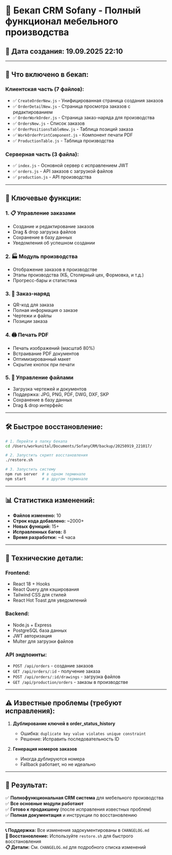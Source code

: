 # 🎯 Бекап CRM Sofany - Полный функционал мебельного производства

## 📅 Дата создания: 19.09.2025 22:10

---

## 🚀 **Что включено в бекап:**

### **Клиентская часть (7 файлов):**
- ✅ `CreateOrderNew.js` - Унифицированная страница создания заказов
- ✅ `OrderDetailNew.js` - Страница просмотра заказов с редактированием
- ✅ `OrderWorkOrder.js` - Страница заказ-наряда для производства
- ✅ `OrdersNew.js` - Список заказов
- ✅ `OrderPositionsTableNew.js` - Таблица позиций заказа
- ✅ `WorkOrderPrintComponent.js` - Компонент печати PDF
- ✅ `ProductionTable.js` - Таблица производства

### **Серверная часть (3 файла):**
- ✅ `index.js` - Основной сервер с исправлением JWT
- ✅ `orders.js` - API заказов с загрузкой файлов
- ✅ `production.js` - API производства

---

## 🎯 **Ключевые функции:**

### **1. 📋 Управление заказами**
- Создание и редактирование заказов
- Drag & drop загрузка файлов
- Сохранение в базу данных
- Уведомления об успешном создании

### **2. 🏭 Модуль производства**
- Отображение заказов в производстве
- Этапы производства (КБ, Столярный цех, Формовка, и т.д.)
- Прогресс-бары и статистика

### **3. 📄 Заказ-наряд**
- QR-код для заказа
- Полная информация о заказе
- Чертежи и файлы
- Позиции заказа

### **4. 🖨️ Печать PDF**
- Печать изображений (масштаб 80%)
- Встраивание PDF документов
- Оптимизированный макет
- Скрытие кнопок при печати

### **5. 📁 Управление файлами**
- Загрузка чертежей и документов
- Поддержка: JPG, PNG, PDF, DWG, DXF, SKP
- Сохранение в базу данных
- Drag & drop интерфейс

---

## 🛠️ **Быстрое восстановление:**

```bash
# 1. Перейти в папку бекапа
cd /Users/workunital/Documents/SofanyCRM/backup/20250919_221017/

# 2. Запустить скрипт восстановления
./restore.sh

# 3. Запустить систему
npm run server  # в одном терминале
npm start       # в другом терминале
```

---

## 📊 **Статистика изменений:**

- **Файлов изменено:** 10
- **Строк кода добавлено:** ~2000+
- **Новых функций:** 15+
- **Исправленных багов:** 8
- **Время разработки:** ~4 часа

---

## 🔧 **Технические детали:**

### **Frontend:**
- React 18 + Hooks
- React Query для кэширования
- Tailwind CSS для стилей
- React Hot Toast для уведомлений

### **Backend:**
- Node.js + Express
- PostgreSQL база данных
- JWT авторизация
- Multer для загрузки файлов

### **API эндпоинты:**
- `POST /api/orders` - создание заказов
- `GET /api/orders/:id` - получение заказа
- `POST /api/orders/:id/drawings` - загрузка файлов
- `GET /api/production/orders` - заказы в производстве

---

## ⚠️ **Известные проблемы (требуют исправления):**

1. **Дублирование ключей в order_status_history**
   - Ошибка: `duplicate key value violates unique constraint`
   - Решение: Исправить последовательность ID

2. **Генерация номеров заказов**
   - Иногда дублируются номера
   - Fallback работает, но не идеально

---

## 🎉 **Результат:**

✅ **Полнофункциональная CRM система** для мебельного производства  
✅ **Все основные модули работают**  
✅ **Готово к продакшену** (после исправления известных проблем)  
✅ **Полная документация** и инструкции по восстановлению  

---

**📞 Поддержка:** Все изменения задокументированы в `CHANGELOG.md`  
**🔄 Восстановление:** Используйте `restore.sh` для быстрого восстановления  
**📋 Детали:** См. `CHANGELOG.md` для подробного списка изменений
